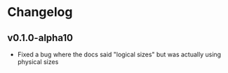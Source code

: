 # Changelog

## v0.1.0-alpha10
- Fixed a bug where the docs said "logical sizes" but was actually using physical sizes
